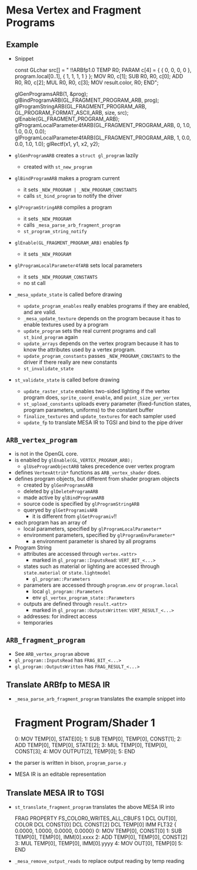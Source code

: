 Mesa Vertex and Fragment Programs
=================================

## Example

- Snippet

    const GLchar src[] = "
    !!ARBfp1.0
    TEMP R0;
    PARAM c[4] = { { 0, 0, 0, 0 },
                   program.local[0..1],
                   { 1, 1, 1, 1 } };
    MOV R0, c[1];
    SUB R0, R0, c[0];
    ADD R0, R0, c[2];
    MUL R0, R0, c[3];
    MOV result.color, R0;
    END";

    glGenProgramsARB(1, &prog);
    glBindProgramARB(GL_FRAGMENT_PROGRAM_ARB, prog);
    glProgramStringARB(GL_FRAGMENT_PROGRAM_ARB, GL_PROGRAM_FORMAT_ASCII_ARB,
                    size, src);
    glEnable(GL_FRAGMENT_PROGRAM_ARB);
    glProgramLocalParameter4fARB(GL_FRAGMENT_PROGRAM_ARB, 0,
                                 1.0, 1.0, 0.0, 0.0);
    glProgramLocalParameter4fARB(GL_FRAGMENT_PROGRAM_ARB, 1,
                                 0.0, 0.0, 1.0, 1.0);
    glRectf(x1, y1, x2, y2);

- `glGenProgramARB` creates a `struct gl_program` lazily
  - created with `st_new_program`
- `glBindProgramARB` makes a program current
  - it sets `_NEW_PROGRAM | _NEW_PROGRAM_CONSTANTS`
  - calls `st_bind_program` to notify the driver
- `glProgramStringARB` compiles a program
  - it sets `_NEW_PROGRAM`
  - calls `_mesa_parse_arb_fragment_program`
  - `st_program_string_notify`
- `glEnable(GL_FRAGMENT_PROGRAM_ARB)` enables fp
  - it sets `_NEW_PROGRAM`
- `glProgramLocalParameter4fARB` sets local parameters
  - it sets `_NEW_PROGRAM_CONSTANTS`
  - no st call
- `_mesa_update_state` is called before drawing
  - `update_program_enables` really enables programs if they are enabled, and
    are valid.
  - `_mesa_update_texture` depends on the program because it has to enable
    textures used by a program
  - `update_program` sets the real current programs and call `st_bind_program`
    again
  - `update_arrays` depends on the vertex program because it has to know the
    attributes used by a vertex program.
  - `update_program_constants` passes `_NEW_PROGRAM_CONSTANTS` to the driver if
    there really are new constants
  - `st_invalidate_state`
- `st_validate_state` is called before drawing
  - `update_raster_state` enables two-sided lighting if the vertex program does,
    `sprite_coord_enable`, and `point_size_per_vertex`
  - `st_upload_constants` uploads every parameter (fixed-function states,
    program parameters, uniforms) to the constant buffer
  - `finalize_textures` and `update_textures` for each sampler used
  - `update_fp` to translate MESA IR to TGSI and bind to the pipe driver

## `ARB_vertex_program`

- is not in the OpenGL core.
- is enabled by `glEnable(GL_VERTEX_PROGRAM_ARB);`
  - `glUseProgramObjectARB` takes precedence over vertex program
- defines `VertexAttrib*` functions as `ARB_vertex_shader` does.
- defines program objects, but different from shader program objects
  - created by `glGenProgramsARB`
  - deleted by `glDeleteProgramARB`
  - made active by `glBindProgramARB`
  - source code is specified by `glProgramStringARB`
  - queryed by `glGetProgramivARB`
    - it is different from `glGetProgramiv`!!
- each program has an array of
  - local parameters, specified by `glProgramLocalParameter*`
  - environment parameters, specified by `glProgramEnvParameter*`
    - a environment parameter is shared by all programs
- Program String
  - attributes are accessed through `vertex.<attr>`
    - marked in `gl_program::InputsRead`: `VERT_BIT_<...>`
  - states such as material or lighting are accessed through `state.material` or `state.lightmodel`
    - `gl_program::Parameters`
  - parameters are accessed through `program.env` or `program.local`
    - local `gl_program::Parameters`
    - env `gl_vertex_program_state::Parameters`
  - outputs are defined through `result.<attr>`
    - marked in `gl_program::OutputsWritten`: `VERT_RESULT_<...>`
  - addresses: for indirect access
  - temporaries

## `ARB_fragment_program`

- See `ARB_vertex_program` above
- `gl_program::InputsRead` has `FRAG_BIT_<...>`
- `gl_program::OutputsWritten` has `FRAG_RESULT_<...>`

## Translate ARBfp to MESA IR

- `_mesa_parse_arb_fragment_program` translates the example snippet into

    # Fragment Program/Shader 1
    0: MOV TEMP[0], STATE[0];
    1: SUB TEMP[0], TEMP[0], CONST[1];
    2: ADD TEMP[0], TEMP[0], STATE[2];
    3: MUL TEMP[0], TEMP[0], CONST[3];
    4: MOV OUTPUT[2], TEMP[0];
    5: END

- the parser is written in bison, `program_parse.y`
- MESA IR is an editable representation

## Translate MESA IR to TGSI

- `st_translate_fragment_program` translates the above MESA IR into

    FRAG
    PROPERTY FS_COLOR0_WRITES_ALL_CBUFS 1
    DCL OUT[0], COLOR
    DCL CONST[0]
    DCL CONST[2]
    DCL TEMP[0]
    IMM FLT32 {    0.0000,     1.0000,     0.0000,     0.0000}
    0: MOV TEMP[0], CONST[0]
    1: SUB TEMP[0], TEMP[0], IMM[0].xxxx
    2: ADD TEMP[0], TEMP[0], CONST[2]
    3: MUL TEMP[0], TEMP[0], IMM[0].yyyy
    4: MOV OUT[0], TEMP[0]
    5: END

- `_mesa_remove_output_reads` to replace output reading by temp reading
